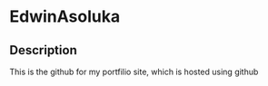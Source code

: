 # EdwinAsoluka
## Description ##
This is the github for my portfilio site, which is hosted using github
